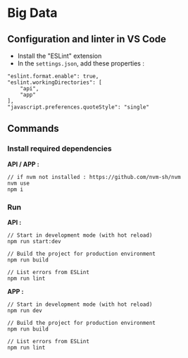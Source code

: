 # Big Data

## Configuration and linter in VS Code
* Install the "ESLint" extension
* In the `settings.json`, add these properties :
```
"eslint.format.enable": true,
"eslint.workingDirectories": [
    "api",
    "app"
],
"javascript.preferences.quoteStyle": "single"
```

## Commands

### Install required dependencies
**API / APP :**
```
// if nvm not installed : https://github.com/nvm-sh/nvm
nvm use
npm i
```

### Run
**API :**
```
// Start in development mode (with hot reload)
npm run start:dev

// Build the project for production environment
npm run build

// List errors from ESLint
npm run lint
```

**APP :**
```
// Start in development mode (with hot reload)
npm run dev

// Build the project for production environment
npm run build

// List errors from ESLint
npm run lint
```